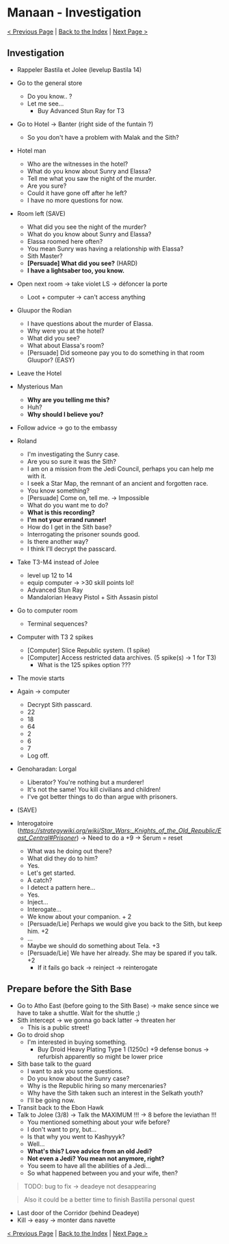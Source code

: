 
# Manaan - Investigation

[< Previous Page](062_Manaan.md)
| [Back to the Index](./000_Index.md)
| [Next Page >](./064_Manaan.md)


## Investigation

- Rappeler Bastila et Jolee (levelup Bastila 14)
- Go to the general store
  - Do you know.. ?
  - Let me see...
    - Buy Advanced Stun Ray for T3
- Go to Hotel -> Banter (right side of the funtain ?)
    - So you don't have a problem with Malak and the Sith?
- Hotel man
    - Who are the witnesses in the hotel?
    - What do you know about Sunry and Elassa?
    - Tell me what you saw the night of the murder.
    - Are you sure?
    - Could it have gone off after he left?
    - I have no more questions for now.
- Room left (SAVE)
    - What did you see the night of the murder?
    - What do you know about Sunry and Elassa?
    - Elassa roomed here often?
    - You mean Sunry was having a relationship with Elassa?
    - Sith Master?
    - **[Persuade] What did you see?** (HARD)
    - **I have a lightsaber too, you know.**
- Open next room -> take violet LS -> défoncer la porte
  - Loot + computer -> can't access anything
- Gluupor the Rodian
    - I have questions about the murder of Elassa.
    - Why were you at the hotel?
    - What did you see?
    - What about Elassa's room?
    - [Persuade] Did someone pay you to do something in that room Gluupor? (EASY)
- Leave the Hotel



- Mysterious Man
    - **Why are you telling me this?**
    - Huh?
    - **Why should I believe you?**
- Follow advice -> go to the embassy
- Roland
    - I'm investigating the Sunry case.
    - Are you so sure it was the Sith?
    - I am on a mission from the Jedi Council, perhaps you can help me with it.
    - I seek a Star Map, the remnant of an ancient and forgotten race.
    - You know something?
    - [Persuade] Come on, tell me. -> Impossible
    - What do you want me to do?
    - **What is this recording?**
    - **I'm not your errand runner!**
    - How do I get in the Sith base?
    - Interrogating the prisoner sounds good.
    - Is there another way?
    - I think I'll decrypt the passcard.
- Take T3-M4 instead of Jolee
    - level up 12 to 14
    - equip computer -> >30 skill points lol!
    - Advanced Stun Ray
    - Mandalorian Heavy Pistol + Sith Assasin pistol
- Go to computer room
    - Terminal sequences?
- Computer with T3 2 spikes
    - [Computer] Slice Republic system. (1 spike)
    - [Computer] Access restricted data archives. (5 spike(s) -> 1 for T3)
        - What is the 125 spikes option ???
- The movie starts


- Again -> computer
    - Decrypt Sith passcard.
    - 22
    - 18
    - 64
    - 2
    - 6
    - 7
    - Log off.
- Genoharadan: Lorgal
    - Liberator? You're nothing but a murderer!
    - It's not the same! You kill civilians and children!
    - I've got better things to do than argue with prisoners.
- (SAVE)
- Interogatoire (_https://strategywiki.org/wiki/Star_Wars:_Knights_of_the_Old_Republic/East_Central#Prisoner_) -> Need to do a +9 -> Serum = reset
    - What was he doing out there?
    - What did they do to him?
    - Yes.
    - Let's get started.
    - A catch?
    - I detect a pattern here...
    - Yes.
    - Inject...
    - Interogate...
    - We know about your companion. + 2
    - [Persuade/Lie] Perhaps we would give you back to the Sith, but keep him. +2
    - …
    - Maybe we should do something about Tela. +3
    - [Persuade/Lie] We have her already. She may be spared if you talk. +2
        - If it fails go back -> reinject -> reinterogate
	

## Prepare before the Sith Base

- Go to Atho East (before going to the Sith Base) -> make sence since we have to take a shuttle. Wait for the shuttle ;)
- Sith intercept -> we gonna go back latter -> threaten her
    - This is a public street!
- Go to droid shop
    - I'm interested in buying something.
        - Buy Droid Heavy Plating Type 1 (1250c) +9 defense bonus -> refurbish apparently so might be lower price
- Sith base talk to the guard
    - I want to ask you some questions.
    - Do you know about the Sunry case?
    - Why is the Republic hiring so many mercenaries?
    - Why have the Sith taken such an interest in the Selkath youth?
    - I'll be going now.
- Transit back to the Ebon Hawk
- Talk to Jolee (3/8) -> Talk the MAXIMUM !!! -> 8 before the leviathan !!!
	- You mentioned something about your wife before?
	- I don't want to pry, but...
	- Is that why you went to Kashyyyk?
	- Well...
	- **What's this? Love advice from an old Jedi?**
	- **Not even a Jedi? You mean not anymore, right?**
	- You seem to have all the abilities of a Jedi...
	- So what happened between you and your wife, then?


> TODO: bug to fix -> deadeye not desappearing

> Also it could be a better time to finish Bastilla personal quest

- Last door of the Corridor (behind Deadeye)
- Kill -> easy -> monter dans navette

[< Previous Page](062_Manaan.md)
| [Back to the Index](./000_Index.md)
| [Next Page >](./064_Manaan.md)
